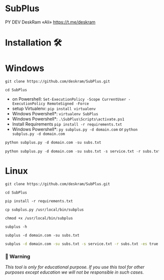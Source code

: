 #                         SubPlus
PY DEV DeskRam «Ali» https://t.me/deskram

# Installation 🛠️
# Windows
```shell
git clone https://github.com/deskram/SubPlus.git
```
```shell
cd SubPlus
```
* on Powershell: `Set-ExecutionPolicy -Scope CurrentUser -ExecutionPolicy RemoteSigned -Force`
* setup Virtualenv: `pip install virtualenv`
* Windows Powershell*: `virtualenv SubPlus`
* Windows Powershell*: `.\SubPlus\Scripts\activate.ps1`
* Install Requirements `pip install -r requirements.txt`
* Windows Powershell*: `py subplus.py -d domain.com` or `python subplus.py -d domain.com`
```python
python subplus.py -d domain.com -su subs.txt
```
```python
python subplus.py -d domain.com -su subs.txt -s service.txt -r subs.txt -es true
```
#
#
# Linux
```shell
git clone https://github.com/deskram/SubPlus.git
```
```shell
cd SubPlus
```
```shell
pip install -r requirements.txt
```
```shell
cp subplus.py /usr/local/bin/subplus
```
```shell
chmod +x /usr/local/bin/subplus
```
```shell
subplus -h
```
```shell
subplus -d domain.com -su subs.txt
```
```bash
subplus -d domain.com -su subs.txt -s service.txt -r subs.txt -es true
```
### 📢 Warning 
*This tool is only for educational purpose. If you use this tool for other purposes except education we will not be responsible in such cases.*
